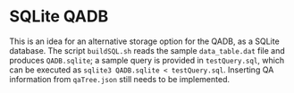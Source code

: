 # SQLite QADB

This is an idea for an alternative storage option for the QADB, as a SQLite
database. The script `buildSQL.sh` reads the sample `data_table.dat` file and
produces `QADB.sqlite`; a sample query is provided in `testQuery.sql`, which
can be executed as `sqlite3 QADB.sqlite < testQuery.sql`. Inserting QA information
from `qaTree.json` still needs to be implemented.

